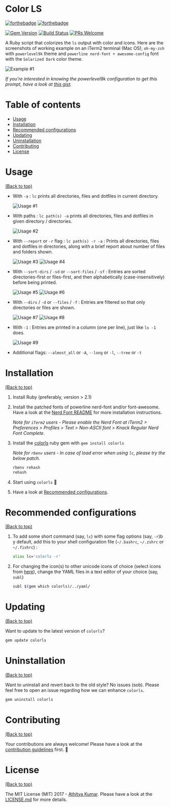 # Color LS

[![forthebadge](http://forthebadge.com/images/badges/made-with-ruby.svg)](http://forthebadge.com)
[![forthebadge](http://forthebadge.com/images/badges/built-with-love.svg)](http://forthebadge.com)

[![Gem Version](https://badge.fury.io/rb/colorls.svg)](https://badge.fury.io/rb/colorls)
[![Build Status](https://travis-ci.org/athityakumar/colorls.svg?branch=master)](https://travis-ci.org/athityakumar/colorls)
[![PRs Welcome](https://img.shields.io/badge/PRs-welcome-brightgreen.svg?style=shields)](http://makeapullrequest.com)

A Ruby script that colorizes the `ls` output with color and icons. Here are the screenshots of working example on an iTerm2 terminal (Mac OS), `oh-my-zsh` with `powerlevel9k` theme and `powerline nerd-font + awesome-config` font with the `Solarized Dark` color theme.

![Example #1](readme/usage1.png)

*If you're interested in knowing the powerlevel9k configuration to get this prompt, have a look at [this gist](https://gist.github.com/athityakumar/1bd5e9e24cd2a1891565573a893993eb).*

# Table of contents

- [Usage](#usage)
- [Installation](#installation)
- [Recommended configurations](#recommended-configurations)
- [Updating](#updating)
- [Uninstallation](#uninstallation)
- [Contributing](#contributing)
- [License](#license)

# Usage

[(Back to top)](#table-of-contents)

- With `-a` : `lc` prints all directories, files and dotfiles in current directory.

  ![Usage #1](readme/usage1.png)

- With paths : `lc path(s) -a` prints all directories, files and dotfiles in given directory / directories.

  ![Usage #2](readme/usage2.png)

- With `--report` or `-r` flag : `lc path(s) -r -a` : Prints all directories, files and dotfiles in directories, along with a brief report about number of files and folders shown.

  ![Usage #3](readme/usage3.png)
  ![Usage #4](readme/usage4.png)

- With `--sort-dirs` / `-sd` or `--sort-files` / `-sf` : Entries are sorted directories-first or files-first, and then alphabetically (case-insensitively) before being printed.

  ![Usage #5](readme/usage5.png)
  ![Usage #6](readme/usage6.png)

- With `--dirs` / `-d` or `--files` / `-f` : Entries are filtered so that only directories or files are shown.

  ![Usage #7](readme/usage7.png)
  ![Usage #8](readme/usage8.png)

- With `-1` : Entries are printed in a column (one per line), just like `ls -1` does.

  ![Usage #9](readme/usage9.png)

- Additional flags: `--almost_all` or `-A`, `--long` or `-l`, `--tree` or `-t`

# Installation

[(Back to top)](#table-of-contents)

1. Install Ruby (preferably, version > 2.1)
2. Install the patched fonts of powerline nerd-font and/or font-awesome. Have a look at the [Nerd Font README](https://github.com/ryanoasis/nerd-fonts/blob/master/readme.md) for more installation instructions.

    *Note for `iTerm2` users - Please enable the Nerd Font at iTerm2 > Preferences > Profiles > Text > Non-ASCII font > Knack Regular Nerd Font Complete.*

3. Install the [colorls](https://rubygems.org/gems/colorls/) ruby gem with `gem install colorls`

    *Note for `rbenv` users - In case of load error when using `lc`, please try the below patch.*

    ```sh
    rbenv rehash
    rehash
    ```

4. Start using `colorls` :tada:

5. Have a look at [Recommended configurations](#recommended-configurations).

# Recommended configurations

[(Back to top)](#table-of-contents)

1. To add some short command (say, `lc`) with some flag options (say, `-r`)b y default, add this to your shell configuration file (`~/.bashrc`, `~/.zshrc` or `~/.fishrc`) :
    ```sh
    alias lc='colorls -r'
    ```
2. For changing the icon(s) to other unicode icons of choice (select icons from [here](https://nerdfonts.com/)), change the YAML files in a text editor of your choice (say, `subl`)

    ```sh
    subl $(gem which colorls)/../yaml/
    ```

# Updating

[(Back to top)](#table-of-contents)

Want to update to the latest version of `colorls`?

```sh
gem update colorls
```

# Uninstallation

[(Back to top)](#table-of-contents)

Want to uninstall and revert back to the old style? No issues (sob). Please feel free to open an issue regarding how we can enhance `colorls`.

```sh
gem uninstall colorls
```

# Contributing

[(Back to top)](#table-of-contents)

Your contributions are always welcome! Please have a look at the [contribution guidelines](CONTRIBUTING.md) first. :tada:

# License

[(Back to top)](#table-of-contents)


The MIT License (MIT) 2017 - [Athitya Kumar](https://github.com/athityakumar/). Please have a look at the [LICENSE.md](LICENSE.md) for more details.
